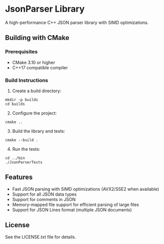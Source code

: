 # JsonParser Library

A high-performance C++ JSON parser library with SIMD optimizations.

## Building with CMake

### Prerequisites
- CMake 3.10 or higher
- C++17 compatible compiler

### Build Instructions

1. Create a build directory:
```
mkdir -p builds
cd builds
```

2. Configure the project:
```
cmake ..
```

3. Build the library and tests:
```
cmake --build .
```

4. Run the tests:
```
cd ../bin
./JsonParserTests
```

## Features
- Fast JSON parsing with SIMD optimizations (AVX2/SSE2 when available)
- Support for all JSON data types
- Support for comments in JSON
- Memory-mapped file support for efficient parsing of large files
- Support for JSON Lines format (multiple JSON documents)

## License
See the LICENSE.txt file for details.